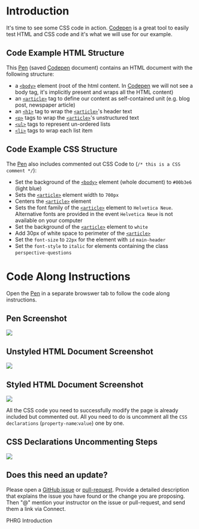 # Introduction

It's time to see some CSS code in action. [Codepen][] is a great tool to easily test HTML and CSS code and it's what we will use for our example.

## Code Example HTML Structure

This [Pen][] (saved [Codepen][] document) contains an HTML document with the following structure:

- a [`<body>`][] element (root of the html content. In [Codepen][] we will not see a body tag, it's implicitly present and wraps all the HTML content)
- an [`<article>`][] tag to define our content as self-contained unit (e.g. blog post, newspaper article)
- an [`<h1>`][h tags] tag to wrap the [`<article>`]'s header text
- [`<p>`][] tags to wrap the [`<article>`]'s unstructured text
- [`<ul>`][] tags to represent un-ordered lists
- [`<li>`][] tags to wrap each list item

## Code Example CSS Structure

The [Pen][] also includes commented out CSS Code to (`/* this is a CSS comment */`):
- Set the background of the [`<body>`] element (whole document) to `#00b3e6` (light blue)
- Sets the [`<article>`] element width to `700px`
- Centers the [`<article>`] element
- Sets the font family of the [`<article>`] element to `Helvetica Neue`. Alternative fonts are provided in the event `Helvetica Neue` is not available on your computer
- Set the background of the [`<article>`] element to `white`
- Add 30px of white space to perimeter of the [`<article>`]
- Set the `font-size` to `22px` for the element with `id` `main-header`
- Set the `font-style` to `italic` for elements containing the class `perspective-questions`

# Code Along Instructions

Open the [Pen][] in a separate browswer tab to follow the code along instructions.

## Pen Screenshot

![][Pen homepage]

## Unstyled HTML Document Screenshot

![][Unstyled page]

## Styled HTML Document Screenshot

![][Styled page]

All the CSS code you need to successfully modify the page is already included but commented out. All you need to do is uncomment all the `CSS declarations` (`property-name`:`value`) one by one.

## CSS Declarations Uncommenting Steps

![][Uncomment instructions]   


[Codepen]: https://codepen.io/
[Pen]: https://codepen.io/curiositypaths/pen/WddzQM?editors=1100
[Pen homepage]: https://curriculum-content.s3.amazonaws.com/web-development/codepen.jpeg
[Unstyled page]: https://curriculum-content.s3.amazonaws.com/web-development/unstyled-codepen.jpeg
[Styled page]: https://curriculum-content.s3.amazonaws.com/web-development/styled-codepen.jpeg
[Uncomment instructions]: https://curriculum-content.s3.amazonaws.com/web-development/css-code-codepen.jpg
[`<body>`]: https://developer.mozilla.org/en-US/docs/Web/HTML/Element/body
[`<article>`]: https://developer.mozilla.org/en-US/docs/Web/HTML/Element/article
[h tags]: https://developer.mozilla.org/en-US/docs/Web/HTML/Element/Heading_Elements
[`<p>`]: https://developer.mozilla.org/en-US/docs/Web/HTML/Element/p
[`<ul>`]: https://developer.mozilla.org/en-US/docs/Web/HTML/Element/ul
[`<li>`]: https://developer.mozilla.org/en-US/docs/Web/HTML/Element/li

## Does this need an update?

Please open a [GitHub issue](https://github.com/learn-co-curriculum/phrg-introduction-to-css-code-along/issues) or [pull-request](https://github.com/learn-co-curriculum/phrg-introduction-to-css-code-along/pulls). Provide a detailed description that explains the issue you have found or the change you are proposing. Then "@" mention your instructor on the issue or pull-request, and send them a link via Connect.

<p data-visibility='hidden'>PHRG Introduction</p>
